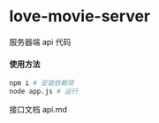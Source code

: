 # love-movie-server

服务器端 api 代码

#### 使用方法

```bash
npm i # 安装依赖项
node app.js # 运行
```

接口文档 api.md

